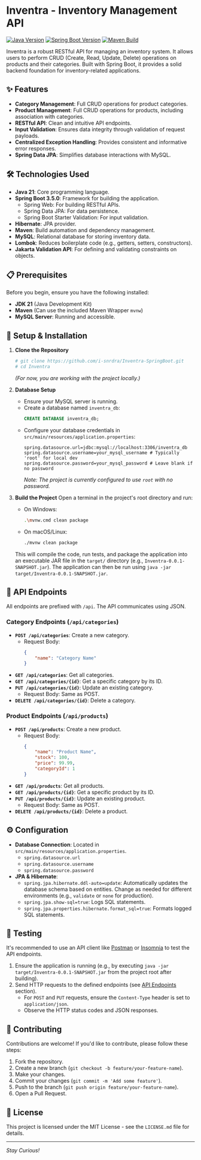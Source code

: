 # Inventra - Inventory Management API

[![Java Version](https://img.shields.io/badge/Java-21-blue.svg)](https://www.oracle.com/java/technologies/downloads/#java21)
[![Spring Boot Version](https://img.shields.io/badge/Spring%20Boot-3.5.0-brightgreen.svg)](https://spring.io/projects/spring-boot)
[![Maven Build](https://img.shields.io/badge/Build-Maven-red.svg)](https://maven.apache.org/)

Inventra is a robust RESTful API for managing an inventory system. It allows users to perform CRUD (Create, Read, Update, Delete) operations on products and their categories. Built with Spring Boot, it provides a solid backend foundation for inventory-related applications.

## ✨ Features

*   **Category Management**: Full CRUD operations for product categories.
*   **Product Management**: Full CRUD operations for products, including association with categories.
*   **RESTful API**: Clean and intuitive API endpoints.
*   **Input Validation**: Ensures data integrity through validation of request payloads.
*   **Centralized Exception Handling**: Provides consistent and informative error responses.
*   **Spring Data JPA**: Simplifies database interactions with MySQL.

## 🛠️ Technologies Used

*   **Java 21**: Core programming language.
*   **Spring Boot 3.5.0**: Framework for building the application.
    *   Spring Web: For building RESTful APIs.
    *   Spring Data JPA: For data persistence.
    *   Spring Boot Starter Validation: For input validation.
*   **Hibernate**: JPA provider.
*   **Maven**: Build automation and dependency management.
*   **MySQL**: Relational database for storing inventory data.
*   **Lombok**: Reduces boilerplate code (e.g., getters, setters, constructors).
*   **Jakarta Validation API**: For defining and validating constraints on objects.

## 📋 Prerequisites

Before you begin, ensure you have the following installed:

*   **JDK 21** (Java Development Kit)
*   **Maven** (Can use the included Maven Wrapper `mvnw`)
*   **MySQL Server**: Running and accessible.

## 🚀 Setup & Installation

1.  **Clone the Repository**
    ```bash
    # git clone https://github.com/i-snrdra/Inventra-SpringBoot.git
    # cd Inventra
    ```
    *(For now, you are working with the project locally.)*

2.  **Database Setup**
    *   Ensure your MySQL server is running.
    *   Create a database named `inventra_db`:
        ```sql
        CREATE DATABASE inventra_db;
        ```
    *   Configure your database credentials in `src/main/resources/application.properties`:
        ```properties
        spring.datasource.url=jdbc:mysql://localhost:3306/inventra_db
        spring.datasource.username=your_mysql_username # Typically 'root' for local dev
        spring.datasource.password=your_mysql_password # Leave blank if no password
        ```
        *Note: The project is currently configured to use `root` with no password.*

3.  **Build the Project**
    Open a terminal in the project's root directory and run:
    *   On Windows:
        ```bash
        .\mvnw.cmd clean package
        ```
    *   On macOS/Linux:
        ```bash
        ./mvnw clean package
        ```
    This will compile the code, run tests, and package the application into an executable JAR file in the `target/` directory (e.g., `Inventra-0.0.1-SNAPSHOT.jar`). The application can then be run using `java -jar target/Inventra-0.0.1-SNAPSHOT.jar`.

## 🔌 API Endpoints

All endpoints are prefixed with `/api`. The API communicates using JSON.

### Category Endpoints (`/api/categories`)

*   **`POST /api/categories`**: Create a new category.
    *   Request Body:
        ```json
        {
            "name": "Category Name"
        }
        ```
*   **`GET /api/categories`**: Get all categories.
*   **`GET /api/categories/{id}`**: Get a specific category by its ID.
*   **`PUT /api/categories/{id}`**: Update an existing category.
    *   Request Body: Same as POST.
*   **`DELETE /api/categories/{id}`**: Delete a category.

### Product Endpoints (`/api/products`)

*   **`POST /api/products`**: Create a new product.
    *   Request Body:
        ```json
        {
            "name": "Product Name",
            "stock": 100,
            "price": 99.99,
            "categoryId": 1
        }
        ```
*   **`GET /api/products`**: Get all products.
*   **`GET /api/products/{id}`**: Get a specific product by its ID.
*   **`PUT /api/products/{id}`**: Update an existing product.
    *   Request Body: Same as POST.
*   **`DELETE /api/products/{id}`**: Delete a product.

## ⚙️ Configuration

*   **Database Connection**: Located in `src/main/resources/application.properties`.
    *   `spring.datasource.url`
    *   `spring.datasource.username`
    *   `spring.datasource.password`
*   **JPA & Hibernate**:
    *   `spring.jpa.hibernate.ddl-auto=update`: Automatically updates the database schema based on entities. Change as needed for different environments (e.g., `validate` or `none` for production).
    *   `spring.jpa.show-sql=true`: Logs SQL statements.
    *   `spring.jpa.properties.hibernate.format_sql=true`: Formats logged SQL statements.

## 🧪 Testing

It's recommended to use an API client like [Postman](https://www.postman.com/) or [Insomnia](https://insomnia.rest/) to test the API endpoints.

1.  Ensure the application is running (e.g., by executing `java -jar target/Inventra-0.0.1-SNAPSHOT.jar` from the project root after building).
2.  Send HTTP requests to the defined endpoints (see [API Endpoints](#-api-endpoints) section).
    *   For `POST` and `PUT` requests, ensure the `Content-Type` header is set to `application/json`.
    *   Observe the HTTP status codes and JSON responses.

## 🤝 Contributing

Contributions are welcome! If you'd like to contribute, please follow these steps:
1.  Fork the repository.
2.  Create a new branch (`git checkout -b feature/your-feature-name`).
3.  Make your changes.
4.  Commit your changes (`git commit -m 'Add some feature'`).
5.  Push to the branch (`git push origin feature/your-feature-name`).
6.  Open a Pull Request.

## 📜 License

This project is licensed under the MIT License - see the `LICENSE.md` file for details.

---

*Stay Curious!* 